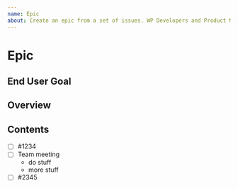 ```yaml
---
name: Epic
about: Create an epic from a set of issues. WP Developers and Product Managers Only!!!!!
---
```


# Epic

## End User Goal

<!--- A succinct two sentences, at a high (non-technical) level. How will this support WP's mission? Think: facilitating a key commercial milestone, or enabling a significant/strategic featureset to improve user capability.-->

## Overview

<!--- A longer explanation if you wish of the thrust of work in this epic and how that fits into the bigger picture -->

## Contents

<!--- A checkbox list of each item required. Each item should be a simple link to an issue, or a description of a non-issue item like an activity or workshop. Where the item is a linked issue, use the issue reference rather than a long explanation -->

- [ ] #1234
- [ ] Team meeting
   - do stuff
   - more stuff
- [ ] #2345
